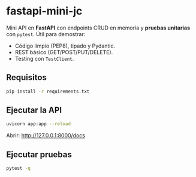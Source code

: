# fastapi-mini-jc

Mini API en **FastAPI** con endpoints CRUD en memoria y **pruebas unitarias** con `pytest`. Útil para demostrar:
- Código limpio (PEP8), tipado y Pydantic.
- REST básico (GET/POST/PUT/DELETE).
- Testing con `TestClient`.

## Requisitos
```bash
pip install -r requirements.txt
```

## Ejecutar la API
```bash
uvicorn app:app --reload
```
Abrir: http://127.0.0.1:8000/docs

## Ejecutar pruebas
```bash
pytest -q
```

